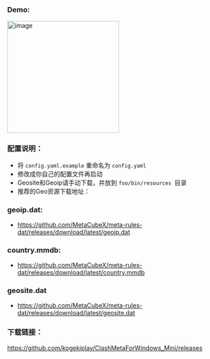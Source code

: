 ### Demo:

<img width="258" alt="image" src="https://user-images.githubusercontent.com/46434871/233819691-b798b62d-cbcc-40e7-82fa-af5261cf23a2.png">

### 配置说明：
- 将 `config.yaml.example` 重命名为 `config.yaml `
- 修改成你自己的配置文件再启动
- Geosite和Geoip请手动下载，并放到 `foo/bin/resources `目录
- 推荐的Geo资源下载地址：

### geoip.dat:
- https://github.com/MetaCubeX/meta-rules-dat/releases/download/latest/geoip.dat

### country.mmdb:
- https://github.com/MetaCubeX/meta-rules-dat/releases/download/latest/country.mmdb

### geosite.dat
- https://github.com/MetaCubeX/meta-rules-dat/releases/download/latest/geosite.dat


### 下载链接：
https://github.com/kogekiplay/ClashMetaForWindows_Mini/releases
